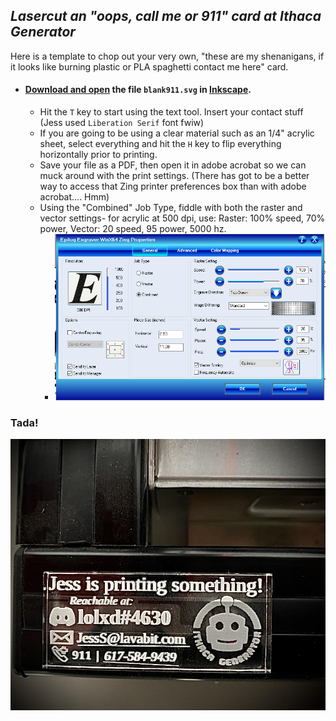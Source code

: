 

## *Lasercut an "oops, call me or 911" card at Ithaca Generator*



Here is a template to chop out your very own, "these are my shenanigans, if it looks like burning plastic or PLA spaghetti contact me here" card.  


- #### [Download and open](https://github.com/Jesssullivan/misc/blob/master/etc/blank911.svg) the file `blank911.svg` in [Inkscape](https://inkscape.org/).  
  - Hit the `T` key to start using the text tool.  Insert your contact stuff (Jess used `Liberation Serif` font fwiw)
  - If you are going to be using a clear material such as an 1/4" acrylic sheet, select everything and hit the `H` key to flip everything horizontally prior to printing.
  - Save your file as a PDF, then open it in adobe acrobat so we can muck around with the print settings.  (There has got to be a better way to access that Zing printer preferences box than with adobe acrobat.... Hmm)
  - Using the "Combined" Job Type, fiddle with both the raster and vector settings- for acrylic at 500 dpi, use: Raster: 100% speed, 70% power, Vector: 20 speed, 95 power, 5000 hz.
    - ![](jesss911_settings.png)


### Tada!
![](printing911.jpg)
